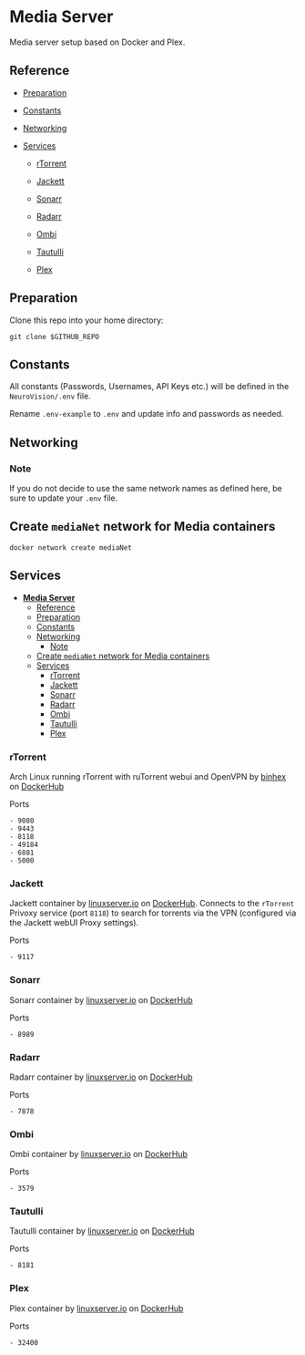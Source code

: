 # **Media Server**

Media server setup based on Docker and Plex.

## Reference

- [Preparation](#preparation)

- [Constants](#constants)

- [Networking](#networking)

- [Services](#services)

  - [rTorrent](#rtorrent)

  - [Jackett](#jackett)

  - [Sonarr](#sonarr)

  - [Radarr](#radarr)

  - [Ombi](#ombi)

  - [Tautulli](#tautulli)

  - [Plex](#plex)

## Preparation

Clone this repo into your home directory:

    git clone $GITHUB_REPO

## Constants

All constants (Passwords, Usernames, API Keys etc.) will be defined in the `NeuroVision/.env` file.

Rename `.env-example` to `.env` and update info and passwords as needed.

## Networking

### Note

If you do not decide to use the same network names as defined here, be sure to update your `.env` file.

## Create `mediaNet` network for Media containers

    docker network create mediaNet

## Services

- [**Media Server**](#media-server)
  - [Reference](#reference)
  - [Preparation](#preparation)
  - [Constants](#constants)
  - [Networking](#networking)
    - [Note](#note)
  - [Create `mediaNet` network for Media containers](#create-medianet-network-for-media-containers)
  - [Services](#services)
    - [rTorrent](#rtorrent)
    - [Jackett](#jackett)
    - [Sonarr](#sonarr)
    - [Radarr](#radarr)
    - [Ombi](#ombi)
    - [Tautulli](#tautulli)
    - [Plex](#plex)

### rTorrent

Arch Linux running rTorrent with ruTorrent webui and OpenVPN by [binhex](https://github.com/binhex) on [DockerHub](https://hub.docker.com/r/binhex/arch-rtorrentvpn)

Ports

    - 9080
    - 9443
    - 8118
    - 49184
    - 6881
    - 5000

### Jackett

Jackett container by [linuxserver.io](https://www.linuxserver.io/) on [DockerHub](https://hub.docker.com/r/linuxserver/jackett). Connects to the `rTorrent` Privoxy service (port `8118`) to search for torrents via the VPN (configured via the Jackett webUI Proxy settings).

Ports

    - 9117

### Sonarr

Sonarr container by [linuxserver.io](https://www.linuxserver.io/) on [DockerHub](https://hub.docker.com/r/linuxserver/sonarr)

Ports

    - 8989

### Radarr

Radarr container by [linuxserver.io](https://www.linuxserver.io/) on [DockerHub](https://hub.docker.com/r/linuxserver/radarr)

Ports

    - 7878

### Ombi

Ombi container by [linuxserver.io](https://www.linuxserver.io/) on [DockerHub](https://hub.docker.com/r/linuxserver/ombi)

Ports

    - 3579

### Tautulli

Tautulli container by [linuxserver.io](https://www.linuxserver.io/) on [DockerHub](https://hub.docker.com/r/linuxserver/tautulli)

Ports

    - 8181

### Plex

Plex container by [linuxserver.io](https://www.linuxserver.io/) on [DockerHub](https://hub.docker.com/r/linuxserver/plex)

Ports

    - 32400
